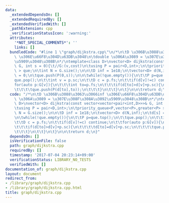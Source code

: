 ```yaml
---
data:
  _extendedDependsOn: []
  _extendedRequiredBy: []
  _extendedVerifiedWith: []
  _pathExtension: cpp
  _verificationStatusIcon: ':warning:'
  attributes:
    '*NOT_SPECIAL_COMMENTS*': ''
    links: []
  bundledCode: "#line 1 \"graph/dijkstra.cpp\"\n/*\n\tD \u306B\u3088\u3063\u3066inf\
    \ \u306E\u66F8\u304D\u63DB\u3048\n\tdouble \u306A\u3089 = \u307E\u308F\u308A\u3092\
    \u5909\u3048\u308B\n*/\ntemplate<class D>\nvector<D> dijkstra(const vector<vector<pair<int,D>>>&\
    \ G, int s = 0){\t//G:(v,cost)\n\tusing P = pair<D,int>;\n\tpriority_queue<P,vector<P>,greater<P>\
    \ > que;\n\tint N = G.size();\n\n\tD inf = 1e18;\n\tvector<D> d(N,inf);\n\td[s]\
    \ = 0;\n\tque.push(P(0,s));\n\n\twhile(!que.empty()){\n\t\tP p=que.top();\n\t\t\
    que.pop();\n\t\tint v = p.sc;\n\t\tD c = p.fs;\n\t\tif(d[v]!=c) continue;\n\t\t\
    for(auto p:G[v]){\n\t\t\tint to=p.fs;\n\t\t\tif(d[to]>d[v]+p.sc){\n\t\t\t\td[to]=d[v]+p.sc;\n\
    \t\t\t\tque.push(P(d[to],to));\n\t\t\t}\n\t\t}\n\t}\n\n\treturn d;\n}\n"
  code: "/*\n\tD \u306B\u3088\u3063\u3066inf \u306E\u66F8\u304D\u63DB\u3048\n\tdouble\
    \ \u306A\u3089 = \u307E\u308F\u308A\u3092\u5909\u3048\u308B\n*/\ntemplate<class\
    \ D>\nvector<D> dijkstra(const vector<vector<pair<int,D>>>& G, int s = 0){\t//G:(v,cost)\n\
    \tusing P = pair<D,int>;\n\tpriority_queue<P,vector<P>,greater<P> > que;\n\tint\
    \ N = G.size();\n\n\tD inf = 1e18;\n\tvector<D> d(N,inf);\n\td[s] = 0;\n\tque.push(P(0,s));\n\
    \n\twhile(!que.empty()){\n\t\tP p=que.top();\n\t\tque.pop();\n\t\tint v = p.sc;\n\
    \t\tD c = p.fs;\n\t\tif(d[v]!=c) continue;\n\t\tfor(auto p:G[v]){\n\t\t\tint to=p.fs;\n\
    \t\t\tif(d[to]>d[v]+p.sc){\n\t\t\t\td[to]=d[v]+p.sc;\n\t\t\t\tque.push(P(d[to],to));\n\
    \t\t\t}\n\t\t}\n\t}\n\n\treturn d;\n}"
  dependsOn: []
  isVerificationFile: false
  path: graph/dijkstra.cpp
  requiredBy: []
  timestamp: '2017-07-04 20:23:14+09:00'
  verificationStatus: LIBRARY_NO_TESTS
  verifiedWith: []
documentation_of: graph/dijkstra.cpp
layout: document
redirect_from:
- /library/graph/dijkstra.cpp
- /library/graph/dijkstra.cpp.html
title: graph/dijkstra.cpp
---
```

